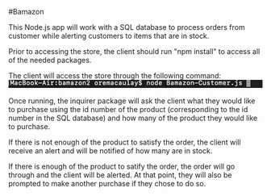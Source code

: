 #Bamazon

This Node.js app will work with a SQL database to process orders from customer while alerting customers to items that are in stock. 

Prior to accessing the store, the client should run "npm install" to access all of the needed packages.

The client will access the store through the following command:
![picture](/bamazon.png)

Once running, the inquirer package will ask the client what they would like to purchase using the id number of the product (corresponding to the id number in the SQL database) and how many of the product they would like to purchase. 

If there is not enough of the product to satisfy the order, the client will receive an alert and will be notified of how many are in stock. 

If there is enough of the product to satify the order, the order will go through and the client will be alerted. At that point, they will also be prompted to make another purchase if they chose to do so. 